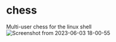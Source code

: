 # chess
Multi-user chess for the linux shell
![Screenshot from 2023-06-03 18-00-55](https://github.com/nzlatkov/chess/assets/44267903/30f0343e-aa87-4eb7-a9d4-6c4a52c83b3f)
